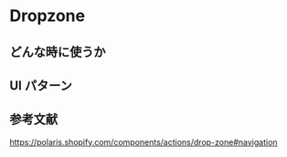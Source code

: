 # Dropzone

## どんな時に使うか

## UI パターン

## 参考文献
https://polaris.shopify.com/components/actions/drop-zone#navigation
